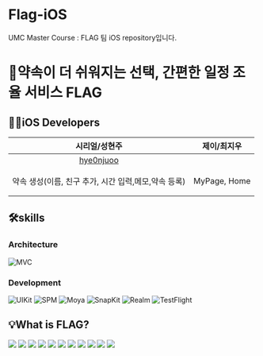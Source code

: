 # Flag-iOS
UMC Master Course : FLAG 팀 iOS repository입니다.
# 📅약속이 더 쉬워지는 선택, 간편한 일정 조율 서비스 FLAG


## 👩‍💻iOS Developers


|                시리얼/성현주                |           제이/최지우           |      
| :---------------------------------------: | :---------------------------------: | 
| [hye0njuoo](https://github.com/hye0njuoo) |  |
| 약속 생성(이름, 친구 추가, 시간 입력,메모,약속 등록)                      | <p align="center"> MyPage, Home </p> |




## 🛠️skills
### Architecture
![MVC](https://img.shields.io/badge/Architecture-MVC-blue)



### Development
![UIKit](https://img.shields.io/badge/Framework-Uikit-lightgrey?logo=apple&logoColor=white)
![SPM](https://img.shields.io/badge/PackageManager-SPM-blue?logo=swift&logoColor=white)
![Moya](https://img.shields.io/badge/Library-Moya-purple?logo=swift&logoColor=white)
![SnapKit](https://img.shields.io/badge/Library-SnapKit-brightgreen)
![Realm](https://img.shields.io/badge/Database-Realm-1D3B31?logo=realm&logoColor=white)
![TestFlight](https://img.shields.io/badge/Distribution-TestFlight-blue?logo=apple&logoColor=white)



## 💡What is FLAG?
<img src=https://github.com/Team-OnDot/OnDot-Frontend/assets/86431761/d95c955f-533d-4d75-b148-934fa461bfa9/>
<img src=https://github.com/Team-OnDot/OnDot-Frontend/assets/86431761/89f4cfa9-fe9f-4b42-93e9-21dd09bb4cc8/>
<img src=https://github.com/Team-OnDot/OnDot-Frontend/assets/86431761/f2a8dbcd-72a9-48fd-a920-aea9d9af32ba/>
<img src=https://github.com/Team-OnDot/OnDot-Frontend/assets/86431761/22253ec9-7827-4f04-b545-d12ebabbc412/>
<img src=https://github.com/Team-OnDot/OnDot-Frontend/assets/86431761/9c2949f5-54c0-452c-be87-04f87571033e/>
<img src=https://github.com/Team-OnDot/OnDot-Frontend/assets/86431761/6a8d0b69-4a92-4c0c-9d28-dc50d44f77fc/>
<img src=https://github.com/Team-OnDot/OnDot-Frontend/assets/86431761/e8719fc4-fe0b-4557-a245-5ea0b1856166/>
<img src=https://github.com/Team-OnDot/OnDot-Frontend/assets/86431761/ac657bba-fb4c-49b1-9736-f83c299b3849/>
<img src=https://github.com/Team-OnDot/OnDot-Frontend/assets/86431761/4621d339-818a-4875-863f-a868264a989e/>
<img src=https://github.com/Team-OnDot/OnDot-Frontend/assets/86431761/5d686eff-85ea-4991-8b06-54fd8cc3ab81/>
<img src=https://github.com/Team-OnDot/OnDot-Frontend/assets/86431761/93be6333-4ccf-425b-a099-29f82d883dcf/>
